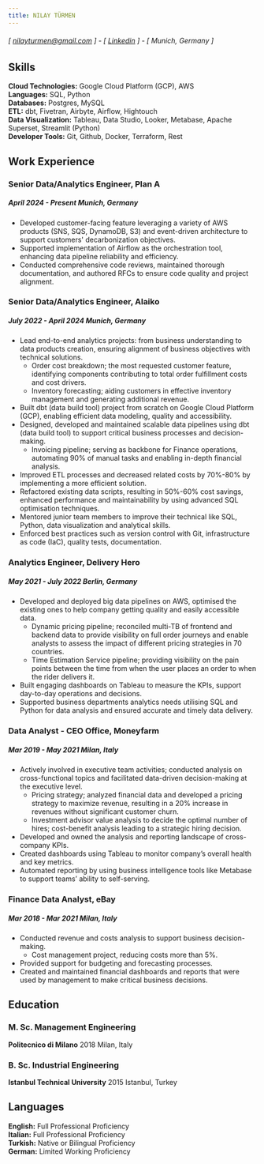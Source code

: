 ```yaml
---
title: NILAY TÜRMEN
---
```

###### [ nilayturmen@gmail.com ] - [ [Linkedin](https://www.linkedin.com/in/nilay-turmen/) ] - [ Munich, Germany ]

## Skills
**Cloud Technologies:** Google Cloud Platform (GCP), AWS <br>
**Languages:** SQL, Python <br>
**Databases:** Postgres, MySQL<br>
**ETL:** dbt, Fivetran, Airbyte, Airflow, Hightouch <br>
**Data Visualization:** Tableau, Data Studio, Looker, Metabase, Apache Superset, Streamlit (Python) <br>
**Developer Tools:** Git, Github, Docker, Terraform, Rest <br>

## Work Experience
### Senior Data/Analytics Engineer, Plan A
##### April 2024 - Present Munich, Germany
- Developed customer-facing feature leveraging a variety of AWS products (SNS, SQS, DynamoDB, S3) and event-driven architecture to support customers' decarbonization objectives.
- Supported implementation of Airflow as the orchestration tool, enhancing data pipeline reliability and efficiency.
- Conducted comprehensive code reviews, maintained thorough documentation, and authored RFCs to ensure code quality and project alignment.

### Senior Data/Analytics Engineer, Alaiko
##### July 2022 - April 2024 Munich, Germany
- Lead end-to-end analytics projects: from business understanding to data products creation, ensuring alignment of business objectives with technical solutions.
  - Order cost breakdown; the most requested customer feature, identifying components contributing to total order fulfillment costs and cost drivers. 
  - Inventory forecasting; aiding customers in effective inventory management and generating additional revenue.
- Built dbt (data build tool) project from scratch on Google Cloud Platform (GCP), enabling efficient data modeling, quality and accessibility.
- Designed, developed and maintained scalable data pipelines using dbt (data build tool) to support critical business processes and decision-making.
  - Invoicing pipeline; serving as backbone for Finance operations, automating 90% of manual tasks and enabling in-depth financial analysis.
- Improved ETL processes and decreased related costs by 70%-80% by implementing a more efficient solution.
- Refactored existing data scripts, resulting in 50%-60% cost savings, enhanced performance and maintainability by using advanced SQL optimisation techniques.
- Mentored junior team members to improve their technical like SQL, Python, data visualization and analytical skills.
- Enforced best practices such as version control with Git, infrastructure as code (IaC), quality tests, documentation.

### Analytics Engineer, Delivery Hero
##### May 2021 - July 2022 Berlin, Germany
- Developed and deployed big data pipelines on AWS, optimised the existing ones to help company getting quality and easily accessible data.
  - Dynamic pricing pipeline; reconciled multi-TB of frontend and backend data to provide visibility on full order journeys and enable analysts to assess the impact of different pricing strategies in 70 countries.
  - Time Estimation Service pipeline; providing visibility on the pain points between the time from when the user places an order to when the rider delivers it.
- Built engaging dashboards on Tableau to measure the KPIs, support day-to-day operations and decisions.
- Supported business departments analytics needs utilising SQL and Python for data analysis and ensured accurate and timely data delivery.

### Data Analyst - CEO Office, Moneyfarm
##### Mar 2019 - May 2021 Milan, Italy
- Actively involved in executive team activities; conducted analysis on cross-functional topics and facilitated data-driven decision-making at the executive level.
  - Pricing strategy; analyzed financial data and developed a pricing strategy to maximize revenue, resulting in a 20% increase in revenues without significant customer churn.
  - Investment advisor value analysis to decide the optimal number of hires; cost-benefit analysis leading to a strategic hiring decision.
- Developed and owned the analysis and reporting landscape of cross-company KPIs.
- Created dashboards using Tableau to monitor company’s overall health and key metrics.
- Automated reporting by using business intelligence tools like Metabase to support teams’ ability to self-serving.

### Finance Data Analyst, eBay
##### Mar 2018 - Mar 2021 Milan, Italy
- Conducted revenue and costs analysis to support business decision-making.
  - Cost management project, reducing costs more than 5%.
- Provided support for budgeting and forecasting processes.
- Created and maintained financial dashboards and reports that were used by management to make critical business decisions.

## Education
### M. Sc. Management Engineering
**Politecnico di Milano** 2018 Milan, Italy

### B. Sc. Industrial Engineering
**Istanbul Technical University** 2015 Istanbul, Turkey

## Languages
**English:** Full Professional Proficiency <br>
**Italian:** Full Professional Proficiency <br>
**Turkish:** Native or Bilingual Proficiency <br>
**German:** Limited Working Proficiency <br>
